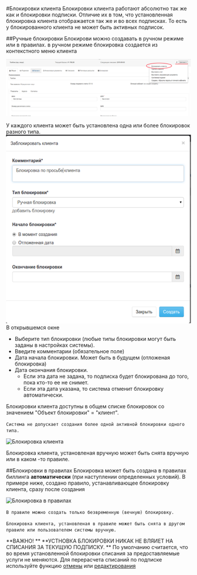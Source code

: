 #Блокировки клиента
Блокировки клиента работают абсолютно так же как и блокировки подписки. Отличие их в том, что установленная блокировка клиента отображается так же и во всех подписках. То есть у блокированного клиента не может быть активных подписок.

##Ручные блокировки
Блокирови можно создавать в ручном режиме или в правилах. в ручном режиме блокировка создается из контекстного меню клиента


![Меню блокировки клиента](block-client-1.png)

У каждого клиента может быть установлена одна или более блокировок разного типа. 
![Блокировка клиента](block-client-2.png)
В открывшемся окне 
- Выберите тип блокировки (любые типы блокировки могут быть заданы в настройках системы).
- Введите комментарии (обязательное поле)
- Дата начала блокировки. Может быть в будущем (отложеная блокировка)
- Дата окончания блокировки. 
  - Если эта дата не задана, то подписка будет блокирована до того, пока кто-то ее не снимет. 
  - Если эта дата указана, то система отменит блокировку автоматически.

Блокировки клиента доступны в общем списке блокировок со значением "Объект блокировки" = "клиент".  

```Система не допускает создания более одной активной блокировки одного типа.```

![Блокировка клиента](block-client-3.png)

Блокировка клиента, установленая вручную может быть снята вручную или в каком -то правиле.

##Блокировки в правилах
Блокировка может быть создана в правилах биллинга  **автоматически** (при наступлении определенных условий). В примере ниже, создано правило, устанавливающее блокировку клиента, сразу после создания

![Блокировка в правилах](block-client-4.png)


```В правиле можно создать только безвременную (вечную) блокировку.```

```Блокировка клиента, установленая в правиле может быть снята в другом правиле или пользователем системы вручную.```

**ВАЖНО! ** **УСТНОВКА БЛОКИРОВКИ НИКАК НЕ ВЛЯИЕТ НА СПИСАНИЯ ЗА ТЕКУЩУЮ ПОДПИСКУ. ** По умолчанию считается, что во время установленной блокировки списания за предоставляемые услуги не меняются. Для перерасчета списаний по подписке используйте функцию [отмены](subscription_cancellation.md) или [редактирования](deistviya_s_aktivnimi_podpiskami.md)
